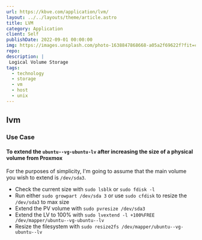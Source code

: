 ```yaml
---
url: https://kbve.com/application/lvm/
layout: ../../layouts/theme/article.astro
title: LVM
category: Application
client: Self
publishDate: 2022-09-01 00:00:00
img: https://images.unsplash.com/photo-1638847868668-a05a2f69622f?fit=crop&w=1400&h=700&q=75
repo:
description: |
 Logical Volume Storage
tags:
  - technology
  - storage
  - vm
  - host
  - unix
---
```


## lvm

### Use Case

#### To extend the `ubuntu--vg-ubuntu-lv` after increasing the size of a physical volume from Proxmox

For the purposes of simplicity, I'm going to assume that the main volume you wish to extend is
`/dev/sda3`.

- Check the current size with `sudo lsblk` or `sudo fdisk -l`
- Run either `sudo growpart /dev/sda 3` or use `sudo cfdisk` to resize the `/dev/sda3` to max size
- Extend the PV volume with `sudo pvresize /dev/sda3`
- Extend the LV to 100% with `sudo lvextend -l +100%FREE /dev/mapper/ubuntu--vg-ubuntu--lv`
- Resize the filesystem with `sudo resize2fs /dev/mapper/ubuntu--vg-ubuntu--lv`
